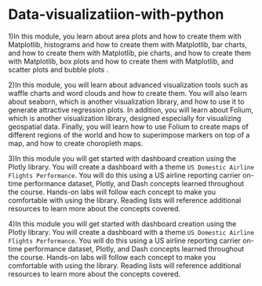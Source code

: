 # Data-visualizatiion-with-python
1)In this module, you learn about area plots and how to create them with Matplotlib, histograms and how to create them with Matplotlib, bar charts, and how to create them with Matplotlib, pie charts, and how to create them with Matplotlib, box plots and how to create them with Matplotlib, and scatter plots and bubble plots .

2)In this module, you will learn about advanced visualization tools such as waffle charts and word clouds and how to create them. You will also learn about seaborn, which is another visualization library, and how to use it to generate attractive regression plots. In addition, you will learn about Folium, which is another visualization library, designed especially for visualizing geospatial data. Finally, you will learn how to use Folium to create maps of different regions of the world and how to superimpose markers on top of a map, and how to create choropleth maps.

3)In this module you will get started with dashboard creation using the Plotly library. You will create a dashboard with a theme `US Domestic Airline Flights Performance`. You will do this using a US airline reporting carrier on-time performance dataset, Plotly, and Dash concepts learned throughout the course. Hands-on labs will follow each concept to make you comfortable with using the library. Reading lists will reference additional resources to learn more about the concepts covered. 

4)In this module you will get started with dashboard creation using the Plotly library. You will create a dashboard with a theme `US Domestic Airline Flights Performance`. You will do this using a US airline reporting carrier on-time performance dataset, Plotly, and Dash concepts learned throughout the course. Hands-on labs will follow each concept to make you comfortable with using the library. Reading lists will reference additional resources to learn more about the concepts covered. 
